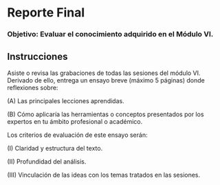 # Reporte Final

### Objetivo: Evaluar el conocimiento adquirido en el Módulo VI.

## Instrucciones

Asiste o revisa las grabaciones de todas las sesiones del módulo VI. Derivado de ello, entrega un ensayo breve (máximo 5 páginas) donde reflexiones sobre:

(A)	Las principales lecciones aprendidas.

(B)	Cómo aplicaría las herramientas o conceptos presentados por los expertos en tu ámbito profesional o académico.

Los criterios de evaluación de este ensayo serán:

(I)	Claridad y estructura del texto.

(II)	Profundidad del análisis.

(III)	Vinculación de las ideas con los temas tratados en las sesiones.

